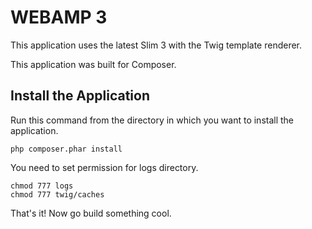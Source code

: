# WEBAMP 3

This application uses the latest Slim 3 with the Twig template renderer.

This application was built for Composer.

## Install the Application

Run this command from the directory in which you want to install the application.

    php composer.phar install

You need to set permission for logs directory.

	chmod 777 logs
	chmod 777 twig/caches

That's it! Now go build something cool.
